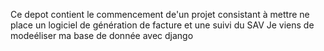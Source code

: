 Ce depot contient le commencement de'un projet consistant à mettre ne place un logiciel de génération de facture et une suivi du SAV
Je viens de modeéliser ma base de donnée avec django
